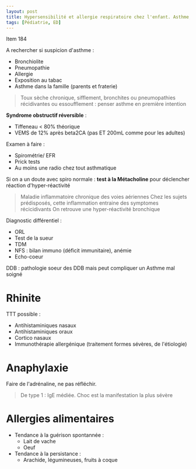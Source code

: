 ```yaml
---
layout: post
title: Hypersensibilité et allergie respiratoire chez l'enfant. Asthme, rhinite.
tags: [Pédiatrie, ED]
---
```


Item 184

A rechercher si suspicion d'asthme :
- Bronchiolite
- Pneumopathie
- Allergie
- Exposition au tabac
- Asthme dans la famille (parents et fraterie)

> Toux sèche chronique, sifflement, bronchites ou pneumopathies récidivantes ou essoufflement : penser asthme en première intention

**Syndrome obstructif réversible** :
- Tiffeneau < 80% théorique
- VEMS de 12% après beta2CA (pas ET 200mL comme pour les adultes)

Examen à faire :
- Spirométrie/ EFR
- Prick tests
- Au moins une radio chez tout asthmatique

Si on a un doute avec spiro normale : **test à la Métacholine** pour déclencher réaction d'hyper-réactivité

> Maladie inflammatoire chronique des voies aériennes
> Chez les sujets prédisposés, cette inflammation entraine des symptomes récicidivants
> On retrouve une hyper-réactivité bronchique

Diagnostic différentiel :
- ORL
- Test de la sueur
- TDM
- NFS : bilan immuno (déficit immunitaire), anémie
- Echo-coeur


DDB : pathologie soeur des DDB mais peut compliquer un Asthme mal soigné

# Rhinite

TTT possible :
- Antihistaminiques nasaux
- Antihistaminiques oraux
- Cortico nasaux
- Immunothérapie allergénique (traitement formes sévères, de l'étiologie)

# Anaphylaxie

Faire de l'adrénaline, ne pas réfléchir.
> De type 1 : IgE médiée. Choc est la manifestation la plus sévère

# Allergies alimentaires

- Tendance à la guérison spontannée :
  - Lait de vache
  - Oeuf
- Tendance à la persistance :
  - Arachide, légumineuses, fruits à coque
